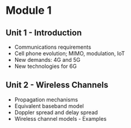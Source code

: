 # Module 1

## Unit 1 - Introduction 
* Communications requirements 
* Cell phone evolution; MIMO, modulation, IoT 
* New demands: 4G and 5G 
* New technologies for 6G 

## Unit 2 - Wireless Channels 
* Propagation mechanisms 
* Equivalent baseband model 
* Doppler spread and delay spread 
* Wireless channel models - Examples 
